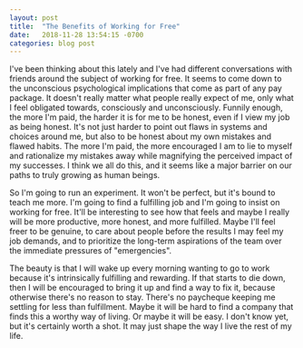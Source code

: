 ```yaml
---
layout: post
title:  "The Benefits of Working for Free"
date:   2018-11-28 13:54:15 -0700
categories: blog post
---
```


I've been thinking about this lately and I've had different conversations with friends around the subject of working for free. It seems to come down to the unconscious psychological implications that come as part of any pay package. It doesn't really matter what people really expect of me, only what I feel obligated towards, consciously and unconsciously. Funnily enough, the more I'm paid, the harder it is for me to be honest, even if I view my job as being honest. It's not just harder to point out flaws in systems and choices around me, but also to be honest about my own mistakes and flawed habits. The more I'm paid, the more encouraged I am to lie to myself and rationalize my mistakes away while magnifying the perceived impact of my successes. I think we all do this, and it seems like a major barrier on our paths to truly growing as human beings.

So I'm going to run an experiment. It won't be perfect, but it's bound to teach me more. I'm going to find a fulfilling job and I'm going to insist on working for free. It'll be interesting to see how that feels and maybe I really will be more productive, more honest, and more fulfilled. Maybe I'll feel freer to be genuine, to care about people before the results I may feel my job demands, and to prioritize the long-term aspirations of the team over the immediate pressures of "emergencies". 

The beauty is that I will wake up every morning wanting to go to work because it's intrinsically fulfilling and rewarding. If that starts to die down, then I will be encouraged to bring it up and find a way to fix it, because otherwise there's no reason to stay. There's no paycheque keeping me settling for less than fulfillment. Maybe it will be hard to find a company that finds this a worthy way of living. Or maybe it will be easy. I don't know yet, but it's certainly worth a shot. It may just shape the way I live the rest of my life. 